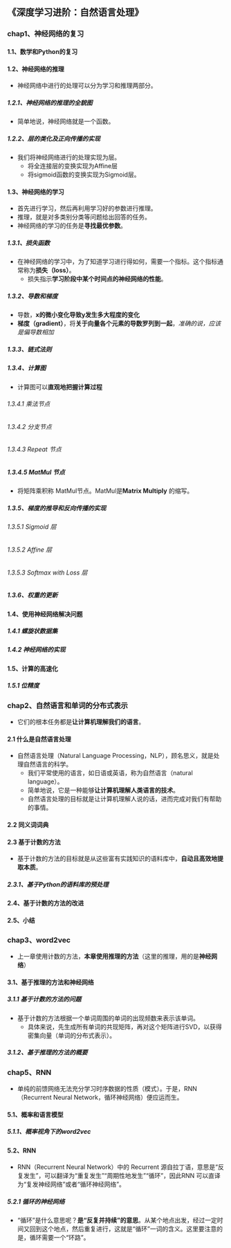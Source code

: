 ## 《深度学习进阶：自然语言处理》

### chap1、神经网络的复习

#### 1.1、数学和Python的复习

#### 1.2、神经网络的推理

+ 神经网络中进行的处理可以分为学习和推理两部分。

##### 1.2.1、神经网络的推理的全貌图

+ 简单地说，神经网络就是一个函数。

##### 1.2.2、层的类化及正向传播的实现

+ 我们将神经网络进行的处理实现为层。
  + 将全连接层的变换实现为Affine层
  + 将sigmoid函数的变换实现为Sigmoid层。

#### 1.3、神经网络的学习

+ 首先进行学习，然后再利用学习好的参数进行推理。
+ 推理，就是对多类别分类等问题给出回答的任务。
+ 神经网络的学习的任务是**寻找最优参数**。

##### 1.3.1、损失函数

+ 在神经网络的学习中，为了知道学习进行得如何，需要一个指标。这个指标通常称为**损失（loss）**。
  + 损失指示**学习阶段中某个时间点的神经网络的性能**。

##### 1.3.2、导数和梯度

+ 导数，**x的微小变化导致y发生多大程度的变化**
+ **梯度（gradient）**，将**关于向量各个元素的导数罗列到一起**，*准确的说，应该是偏导数相加*

##### 1.3.3、链式法则

##### 1.3.4、计算图

+ 计算图可以**直观地把握计算过程**

###### 1.3.4.1 乘法节点

###### 1.3.4.2 分支节点

###### 1.3.4.3 Repeat 节点

##### 1.3.4.5 MatMul 节点

+ 将矩阵乘积称 MatMul节点。MatMul是**Matrix Multiply** 的缩写。

##### 1.3.5、梯度的推导和反向传播的实现

###### 1.3.5.1 Sigmoid 层

###### 1.3.5.2 Affine 层

###### 1.3.5.3 Softmax with Loss 层

##### 1.3.6、权重的更新

#### 1.4、使用神经网络解决问题

##### 1.4.1 螺旋状数据集

##### 1.4.2 神经网络的实现

#### 1.5、计算的高速化

##### 1.5.1 位精度

### chap2、自然语言和单词的分布式表示

+ 它们的根本任务都是**让计算机理解我们的语言**。

#### 2.1 什么是自然语言处理

+ 自然语言处理（Natural Language Processing，NLP），顾名思义，就是处理自然语言的科学。
  + 我们平常使用的语言，如日语或英语，称为自然语言（natural language）。
  + 简单地说，它是一种能够**让计算机理解人类语言的技术**。
  + 自然语言处理的目标就是让计算机理解人说的话，进而完成对我们有帮助的事情。

#### 2.2 同义词词典

#### 2.3 基于计数的方法

+ 基于计数的方法的目标就是从这些富有实践知识的语料库中，**自动且高效地提取本质**。

##### 2.3.1、基于Python的语料库的预处理

#### 2.4、基于计数的方法的改进

#### 2.5、小结

### chap3、word2vec

+ 上一章使用计数的方法，**本章使用推理的方法**（这里的推理，用的是**神经网络**）

#### 3.1、基于推理的方法和神经网络

##### 3.1.1 基于计数的方法的问题

+ 基于计数的方法根据一个单词周围的单词的出现频数来表示该单词。
  + 具体来说，先生成所有单词的共现矩阵，再对这个矩阵进行SVD，以获得密集向量（单词的分布式表示）。

##### 3.1.2、基于推理的方法的概要

### chap5、RNN

+ 单纯的前馈网络无法充分学习时序数据的性质（模式）。于是，RNN（Recurrent Neural Network，循环神经网络）便应运而生。

#### 5.1、概率和语言模型

##### 5.1.1、概率视角下的word2vec

#### 5.2、RNN

+ RNN（Recurrent Neural Network）中的 Recurrent 源自拉丁语，意思是“反复发生”，可以翻译为“重复发生”“周期性地发生”“循环”，因此RNN 可以直译为“复发神经网络”或者“循环神经网络”。

##### 5.2.1 循环的神经网络

+ “循环”是什么意思呢？**是“反复并持续”的意思**。从某个地点出发，经过一定时间又回到这个地点，然后重复进行，这就是“循环”一词的含义。这里要注意的是，循环需要一个“环路”。